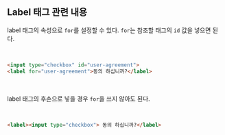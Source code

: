 ## Label 태그 관련 내용

label 태그의 속성으로 `for`를 설정할 수 있다. `for`는 참조할 태그의 `id` 값을 넣으면 된다.<br>

<br>

```html
<input type="checkbox" id="user-agreement">
<label for="user-agreement">동의 하십니까?</label>
```

<br>

label 태그의 후손으로 넣을 경우 `for`을 쓰지 않아도 된다.

<br>

```html
<label><input type="checkbox"> 동의 하십니까?</label>
```